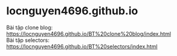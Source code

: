 # locnguyen4696.github.io
Bài tập clone blog: https://locnguyen4696.github.io/BT%20clone%20blog/index.html<br>
Bài tập selectors: https://locnguyen4696.github.io/BT%20selectors/index.html
